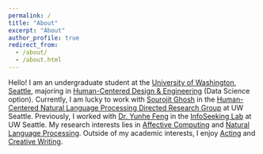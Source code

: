 ```yaml
---
permalink: /
title: "About"
excerpt: "About"
author_profile: true
redirect_from: 
  - /about/
  - /about.html
---
```


Hello! I am an undergraduate student at the <a href = "http://www.washington.edu/">University of Washington, Seattle</a>, majoring in <a href = "https://www.hcde.washington.edu/">Human-Centered Design & Engineering</a> (Data Science option). Currently, I am lucky to work with <a href = "https://sourojitghosh.github.io/">Sourojit Ghosh</a> in the <a href = "https://depts.washington.edu/hdsl/">Human-Centered Natural Language Processing Directed Research Group</a> at UW Seattle. Previously, I worked with <a href = "https://yunhefeng.me/">Dr. Yunhe Feng</a> in the <a href = "https://infoseeking.org/">InfoSeeking Lab</a> at UW Seattle. My research interests lies in <a href = "https://en.wikipedia.org/wiki/Affective_computing">Affective Computing</a> and <a href = "https://en.wikipedia.org/wiki/Natural_language_processing">Natural Language Processing</a>. Outside of my academic interests, I enjoy <a href = "https://en.wikipedia.org/wiki/Acting">Acting</a> and <a href = "https://en.wikipedia.org/wiki/Creative_writing">Creative Writing</a>.